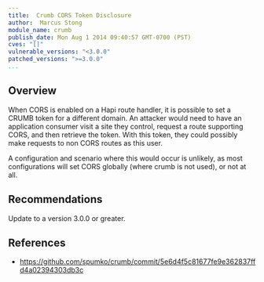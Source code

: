 ```yaml
---
title:  Crumb CORS Token Disclosure
author:  Marcus Stong
module_name: crumb
publish_date: Mon Aug 1 2014 09:40:57 GMT-0700 (PST)
cves: "[]"
vulnerable_versions: "<3.0.0"
patched_versions: ">=3.0.0"
...
```


## Overview
When CORS is enabled on a Hapi route handler, it is possible to set a CRUMB token for a different domain. An attacker would need to have an application consumer visit a site they control, request a route supporting CORS, and then retrieve the token. With this token, they could possibly make requests to non CORS routes as this user.

A configuration and scenario where this would occur is unlikely, as most configurations will set CORS globally (where crumb is not used), or not at all.

## Recommendations
Update to a version 3.0.0 or greater.

## References
- https://github.com/spumko/crumb/commit/5e6d4f5c81677fe9e362837ffd4a02394303db3c
